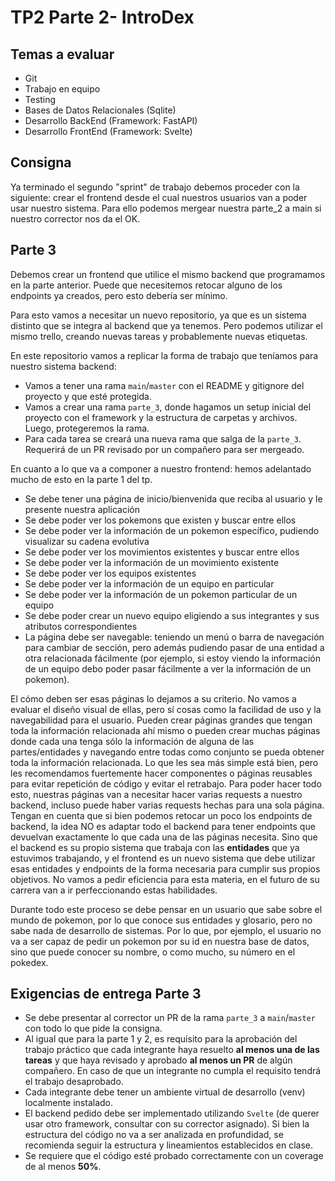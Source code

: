 # TP2 Parte 2- IntroDex

## Temas a evaluar

- Git
- Trabajo en equipo
- Testing
- Bases de Datos Relacionales (Sqlite)
- Desarrollo BackEnd (Framework: FastAPI)
- Desarrollo FrontEnd (Framework: Svelte)


## Consigna

Ya terminado el segundo "sprint" de trabajo debemos proceder con la siguiente: crear el frontend desde el cual nuestros usuarios van a poder usar nuestro sistema. Para ello podemos mergear nuestra parte_2 a main si nuestro corrector nos da el OK.

## Parte 3

Debemos crear un frontend que utilice el mismo backend que programamos en la parte anterior. Puede que necesitemos retocar alguno de los endpoints ya creados, pero esto debería ser mínimo.

Para esto vamos a necesitar un nuevo repositorio, ya que es un sistema distinto que se integra al backend que ya tenemos. Pero podemos utilizar el mismo trello, creando nuevas tareas y probablemente nuevas etiquetas.

En este repositorio vamos a replicar la forma de trabajo que teníamos para nuestro sistema backend:
- Vamos a tener una rama `main`/`master` con el README y gitignore del proyecto y que esté protegida.
- Vamos a crear una rama `parte_3`, donde hagamos un setup inicial del proyecto con el framework y la estructura de carpetas y archivos. Luego, protegeremos la rama.
- Para cada tarea se creará una nueva rama que salga de la `parte_3`. Requerirá de un PR revisado por un compañero para ser mergeado.

En cuanto a lo que va a componer a nuestro frontend: hemos adelantado mucho de esto en la parte 1 del tp.
- Se debe tener una página de inicio/bienvenida que reciba al usuario y le presente nuestra aplicación
- Se debe poder ver los pokemons que existen y buscar entre ellos
- Se debe poder ver la información de un pokemon específico, pudiendo visualizar su cadena evolutiva
- Se debe poder ver los movimientos existentes y buscar entre ellos
- Se debe poder ver la información de un movimiento existente
- Se debe poder ver los equipos existentes
- Se debe poder ver la información de un equipo en particular
- Se debe poder ver la información de un pokemon particular de un equipo
- Se debe poder crear un nuevo equipo eligiendo a sus integrantes y sus atributos correspondientes
- La página debe ser navegable: teniendo un menú o barra de navegación para cambiar de sección, pero además pudiendo pasar de una entidad a otra relacionada fácilmente (por ejemplo, si estoy viendo la información de un equipo debo poder pasar fácilmente a ver la información de un pokemon).

El cómo deben ser esas páginas lo dejamos a su criterio. No vamos a evaluar el diseño visual de ellas, pero sí cosas como la facilidad de uso y la navegabilidad para el usuario. Pueden crear páginas grandes que tengan toda la información relacionada ahí mismo o pueden crear muchas páginas donde cada una tenga sólo la información de alguna de las partes/entidades y navegando entre todas como conjunto se pueda obtener toda la información relacionada. Lo que les sea más simple está bien, pero les recomendamos fuertemente hacer componentes o páginas reusables para evitar repetición de código y evitar el retrabajo.
Para poder hacer todo esto, nuestras páginas van a necesitar hacer varias requests a nuestro backend, incluso puede haber varias requests hechas para una sola página. Tengan en cuenta que si bien podemos retocar un poco los endpoints de backend, la idea NO es adaptar todo el backend para tener endpoints que devuelvan exactamente lo que cada una de las páginas necesita. Sino que el backend es su propio sistema que trabaja con las **entidades** que ya estuvimos trabajando, y el frontend es un nuevo sistema que debe utilizar esas entidades y endpoints de la forma necesaria para cumplir sus propios objetivos. No vamos a pedir eficiencia para esta materia, en el futuro de su carrera van a ir perfeccionando estas habilidades.

Durante todo este proceso se debe pensar en un usuario que sabe sobre el mundo de pokemon, por lo que conoce sus entidades y glosario, pero no sabe nada de desarrollo de sistemas. Por lo que, por ejemplo, el usuario no va a ser capaz de pedir un pokemon por su id en nuestra base de datos, sino que puede conocer su nombre, o como mucho, su número en el pokedex.

## Exigencias de entrega Parte 3

- Se debe presentar al corrector un PR de la rama `parte_3` a `main`/`master` con todo lo que pide la consigna.
- Al igual que para la parte 1 y 2, es requisito para la aprobación del trabajo práctico que cada integrante haya resuelto **al menos una de las tareas** y que haya revisado y aprobado **al menos un PR** de algún compañero. En caso de que un integrante no cumpla el requisito tendrá el trabajo desaprobado.
- Cada integrante debe tener un ambiente virtual de desarrollo (venv) localmente instalado.
- El backend pedido debe ser implementado utilizando `Svelte` (de querer usar otro framework, consultar con su corrector asignado). Si bien la estructura del código no va a ser analizada en profundidad, se recomienda seguir la estructura y lineamientos establecidos en clase.
- Se requiere que el código esté probado correctamente con un coverage de al menos **50%**.